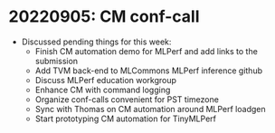 # 20220905: CM conf-call

* Discussed pending things for this week:
  * Finish CM automation demo for MLPerf and add links to the submission
  * Add TVM back-end to MLCommons MLPerf inference github
  * Discuss MLPerf education workgroup
  * Enhance CM with command logging
  * Organize conf-calls convenient for PST timezone
  * Sync with Thomas on CM automation around MLPerf loadgen
  * Start prototyping CM automation for TinyMLPerf

